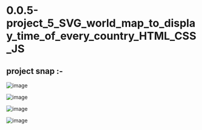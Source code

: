 # 0.0.5-project_5_SVG_world_map_to_display_time_of_every_country_HTML_CSS_JS

<h2>project snap :- </h2>

![image](https://github.com/Kumar0Hitansh/0.0.5-project_5_SVG_world_map_to_display_time_of_every_country_HTML_CSS_JS/assets/121010426/0e8deb82-9dad-452f-a110-81004d277844)

![image](https://github.com/Kumar0Hitansh/0.0.5-project_5_SVG_world_map_to_display_time_of_every_country_HTML_CSS_JS/assets/121010426/5893b8cf-e57b-4ecc-a15a-29fdff8dc29e)

![image](https://github.com/Kumar0Hitansh/0.0.5-project_5_SVG_world_map_to_display_time_of_every_country_HTML_CSS_JS/assets/121010426/601c8f07-6446-4f5f-9853-10107e1e8642)

![image](https://github.com/Kumar0Hitansh/0.0.5-project_5_SVG_world_map_to_display_time_of_every_country_HTML_CSS_JS/assets/121010426/c68e62d4-ac07-4aa2-9e24-4f0504373d83)
